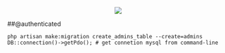 <p align="center"><img src="https://laravel.com/assets/img/components/logo-laravel.svg"></p>

##@authenticated
```
php artisan make:migration create_admins_table --create=admins
DB::connection()->getPdo(); # get connetion mysql from command-line
```
